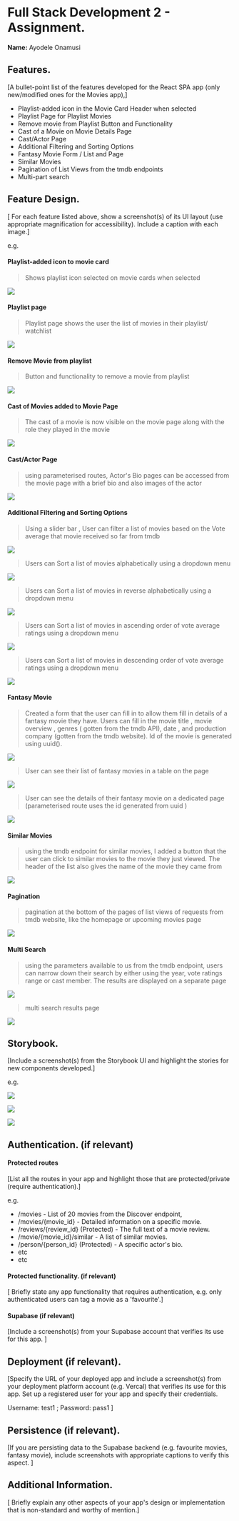 
# Full Stack Development 2 - Assignment.

__Name:__ Ayodele Onamusi

## Features.

[A bullet-point list of the features developed for the React SPA app (only new/modified ones for the Movies app),]

+ Playlist-added icon in the Movie Card Header when selected
+ Playlist Page for Playlist Movies
+ Remove movie from Playlist Button and Functionality
+ Cast of a Movie on Movie Details Page
+ Cast/Actor Page
+ Additional Filtering and Sorting Options
+ Fantasy Movie Form / List and Page
+ Similar Movies
+ Pagination of List Views from the tmdb endpoints
+ Multi-part search

## Feature Design.

[ For each feature listed above, show a screenshot(s) of its UI layout (use appropriate magnification for accessibility). Include a caption with each image.]

e.g. 
#### Playlist-added icon to movie card

> Shows playlist icon selected on movie cards when selected

![][myimage1]

#### Playlist page 

> Playlist page shows the user the list of movies in their playlist/ watchlist 

![][myimage2]

#### Remove Movie from playlist

> Button and functionality to remove a movie from playlist

![][myimage3]

#### Cast of Movies added to Movie Page

> The cast of a movie is now visible on the movie page along with the role they played in the movie

![][myimage4]

#### Cast/Actor Page

> using parameterised routes, Actor's Bio pages can be accessed from the movie page with a brief bio and also images of the actor 

![][myimage5]

#### Additional Filtering and Sorting Options 

> Using a slider bar , User can filter a list of movies based on the Vote average that movie received so far from tmdb

![][myimage6]

> Users can Sort a list of movies alphabetically using a dropdown menu

![][myimage7]

> Users can Sort a list of movies in reverse alphabetically using a dropdown menu

![][myimage8]

> Users can Sort a list of movies in ascending order of vote average ratings using a dropdown menu

![][myimage9]

> Users can Sort a list of movies in descending order of vote average ratings using a dropdown menu

![][myimage10]

#### Fantasy Movie 

> Created a form that the user can fill in to allow them fill in details of a fantasy movie they have. Users can fill in the movie title , movie overview , genres ( gotten from the tmdb API), date , and production company (gotten from the tmdb website). Id of the movie is generated using uuid().

![][myimage11]

> User can see their list of fantasy movies in a table on the page 

![][myimage12]

> User can see the details of their fantasy movie on a dedicated page (parameterised route uses the id generated from uuid )

![][myimage13]

#### Similar Movies 

> using the tmdb endpoint for similar movies, I added a button that the user can click to similar movies to the movie they just viewed. The header of the list also gives the name of the movie they came from 

![][myimage14]

#### Pagination

> pagination at the bottom of the pages of list views of requests from tmdb website, like the homepage or upcoming movies page

![][myimage15]

#### Multi Search

> using the parameters available to us from the tmdb endpoint, users can narrow down their search by either using the year, vote ratings range or cast member. The results are displayed on a separate page 

![][myimage16]

> multi search results page 

![][myimage17]



## Storybook.

[Include a screenshot(s) from the Storybook UI and highlight the stories for new components developed.]

e.g.

![][myimage18]

![][myimage19]

![][myimage20]

## Authentication. (if relevant)

#### Protected routes 

[List all the routes in your app and highlight those that are protected/private (require authentication).]

e.g.

+ /movies - List of 20  movies from the Discover endpoint,
+ /movies/{movie_id} - Detailed information on a specific movie.
+ /reviews/{review_id} (Protected) - The full text of a movie review.
+ /movie/{movie_id}/similar - A list of similar movies. 
+ /person/{person_id} (Protected) - A specific actor's bio.
+ etc
+ etc

#### Protected functionality. (if relevant)

[ Briefly state any app functionality that requires authentication, e.g. only authenticated users can tag a movie as a 'favourite'.]

#### Supabase (if relevant)

[Include a screenshot(s) from your Supabase account that verifies its use for this app. ]

## Deployment (if relevant).

[Specify the URL of your deployed app and include a screenshot(s) from your deployment platform account (e.g. Vercal) that verifies its use for this app. Set up a registered user for your app and specify their credentials.

Username: test1 ; Password: pass1
]

## Persistence (if relevant).

[If you are persisting data to the Supabase backend (e.g. favourite movies, fantasy movie), include screenshots with appropriate captions to verify this aspect. ]

## Additional Information.

[ Briefly explain any other aspects of your app's design or implementation that is non-standard and worthy of mention.]

[myimage1]: ./images/myimage1.png
[myimage2]: ./images/myimage2.png
[myimage3]: ./images/myimage3.png
[myimage4]: ./images/myimage4.png
[myimage5]: ./images/myimage5.png
[myimage6]: ./images/myimage6.png
[myimage7]: ./images/myimage7.png
[myimage8]: ./images/myimage8.png
[myimage9]: ./images/myimage9.png
[myimage10]: ./images/myimage10.png
[myimage11]: ./images/myimage11.png
[myimage12]: ./images/myimage12.png
[myimage13]: ./images/myimage13.png
[myimage14]: ./images/myimage14.png
[myimage15]: ./images/myimage15.png
[myimage16]: ./images/myimage16.png
[myimage17]: ./images/myimage17.png
[myimage18]: ./images/myimage18.png
[myimage19]: ./images/myimage19.png
[myimage20]: ./images/myimage20.png
[image1]: ./images/image1.png
[image2]: ./images/image2.png
[image3]: ./images/image3.png
[image4]: ./images/image4.png
[image5]: ./images/image5.png